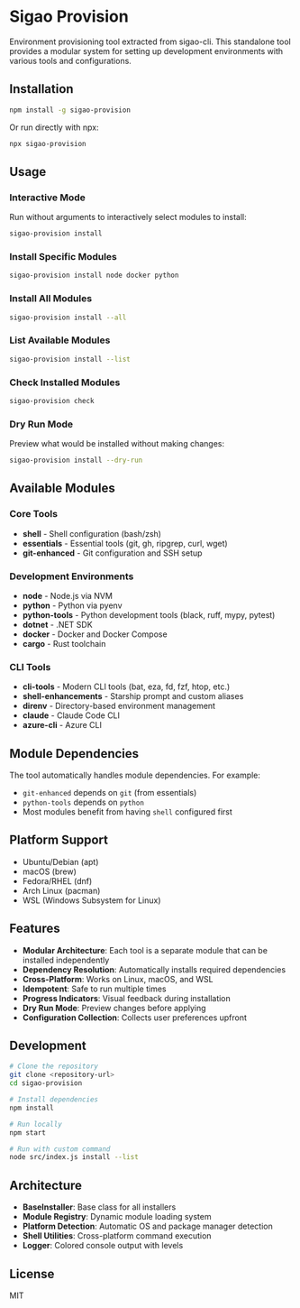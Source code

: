 # Sigao Provision

Environment provisioning tool extracted from sigao-cli. This standalone tool provides a modular system for setting up development environments with various tools and configurations.

## Installation

```bash
npm install -g sigao-provision
```

Or run directly with npx:

```bash
npx sigao-provision
```

## Usage

### Interactive Mode

Run without arguments to interactively select modules to install:

```bash
sigao-provision install
```

### Install Specific Modules

```bash
sigao-provision install node docker python
```

### Install All Modules

```bash
sigao-provision install --all
```

### List Available Modules

```bash
sigao-provision install --list
```

### Check Installed Modules

```bash
sigao-provision check
```

### Dry Run Mode

Preview what would be installed without making changes:

```bash
sigao-provision install --dry-run
```

## Available Modules

### Core Tools
- **shell** - Shell configuration (bash/zsh)
- **essentials** - Essential tools (git, gh, ripgrep, curl, wget)
- **git-enhanced** - Git configuration and SSH setup

### Development Environments
- **node** - Node.js via NVM
- **python** - Python via pyenv
- **python-tools** - Python development tools (black, ruff, mypy, pytest)
- **dotnet** - .NET SDK
- **docker** - Docker and Docker Compose
- **cargo** - Rust toolchain

### CLI Tools
- **cli-tools** - Modern CLI tools (bat, eza, fd, fzf, htop, etc.)
- **shell-enhancements** - Starship prompt and custom aliases
- **direnv** - Directory-based environment management
- **claude** - Claude Code CLI
- **azure-cli** - Azure CLI

## Module Dependencies

The tool automatically handles module dependencies. For example:
- `git-enhanced` depends on `git` (from essentials)
- `python-tools` depends on `python`
- Most modules benefit from having `shell` configured first

## Platform Support

- Ubuntu/Debian (apt)
- macOS (brew)
- Fedora/RHEL (dnf)
- Arch Linux (pacman)
- WSL (Windows Subsystem for Linux)

## Features

- **Modular Architecture**: Each tool is a separate module that can be installed independently
- **Dependency Resolution**: Automatically installs required dependencies
- **Cross-Platform**: Works on Linux, macOS, and WSL
- **Idempotent**: Safe to run multiple times
- **Progress Indicators**: Visual feedback during installation
- **Dry Run Mode**: Preview changes before applying
- **Configuration Collection**: Collects user preferences upfront

## Development

```bash
# Clone the repository
git clone <repository-url>
cd sigao-provision

# Install dependencies
npm install

# Run locally
npm start

# Run with custom command
node src/index.js install --list
```

## Architecture

- **BaseInstaller**: Base class for all installers
- **Module Registry**: Dynamic module loading system
- **Platform Detection**: Automatic OS and package manager detection
- **Shell Utilities**: Cross-platform command execution
- **Logger**: Colored console output with levels

## License

MIT